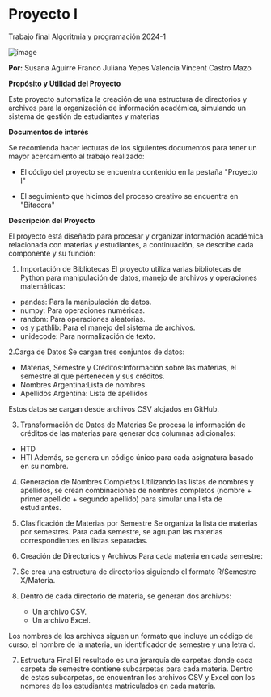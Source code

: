 # **Proyecto I**
Trabajo final Algoritmia y programación 2024-1

![image](https://github.com/PrettySusi/Proyecto_I/assets/169689247/ea5d3f58-7821-42b4-a9ce-f5301bbec82a)

**Por:** Susana Aguirre Franco
         Juliana Yepes Valencia
         Vincent Castro Mazo

**Propósito y Utilidad del Proyecto**

Este proyecto automatiza la creación de una estructura de directorios y archivos para la organización de información académica, simulando un sistema de gestión de estudiantes y materias

**Documentos de interés**

Se recomienda hacer lecturas de los siguientes documentos para tener un mayor acercamiento al trabajo realizado:

- El código del proyecto se encuentra contenido en la pestaña "Proyecto I"

- El seguimiento que hicimos del proceso creativo se encuentra en "Bitacora"


**Descripción del Proyecto**

El proyecto está diseñado para procesar y organizar información académica relacionada con materias y estudiantes, a continuación, se describe cada componente y su función:

1. Importación de Bibliotecas
El proyecto utiliza varias bibliotecas de Python para manipulación de datos, manejo de archivos y operaciones matemáticas:
- pandas: Para la manipulación de datos.
- numpy: Para operaciones numéricas.
- random: Para operaciones aleatorias.
- os y pathlib: Para el manejo del sistema de archivos.
- unidecode: Para normalización de texto.

2.Carga de Datos
Se cargan tres conjuntos de datos:
- Materias, Semestre y Créditos:Información sobre las materias, el semestre al que pertenecen y sus créditos.
- Nombres Argentina:Lista de nombres 
- Apellidos Argentina: Lista de apellidos 

Estos datos se cargan desde archivos CSV alojados en GitHub.

 3. Transformación de Datos de Materias
Se procesa la información de créditos de las materias para generar dos columnas adicionales:
- HTD 
- HTI
Además, se genera un código único para cada asignatura basado en su nombre.

 4. Generación de Nombres Completos
Utilizando las listas de nombres y apellidos, se crean combinaciones de nombres completos (nombre + primer apellido + segundo apellido) para simular una lista de estudiantes.
 
5. Clasificación de Materias por Semestre
Se organiza la lista de materias por semestres. Para cada semestre, se agrupan las materias correspondientes en listas separadas.

6. Creación de Directorios y Archivos
Para cada materia en cada semestre:
1. Se crea una estructura de directorios siguiendo el formato R/Semestre X/Materia.
2. Dentro de cada directorio de materia, se generan dos archivos:
   - Un archivo CSV.
   - Un archivo Excel.
   
Los nombres de los archivos siguen un formato que incluye un código de curso, el nombre de la materia, un identificador de semestre y una letra d.

 7. Estructura Final
El resultado es una jerarquía de carpetas donde cada carpeta de semestre contiene subcarpetas para cada materia. Dentro de estas subcarpetas, se encuentran los archivos CSV y Excel con los nombres de los estudiantes matriculados en cada materia.
 

